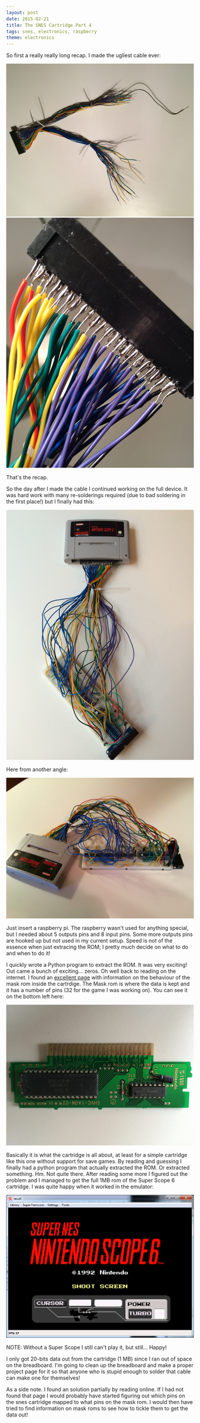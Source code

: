 ```yaml
---
layout: post
date: 2015-02-21
title: The SNES Cartridge Part 4
tags: snes, electronics, raspberry
theme: electronics
---
```


So first a really really long recap. I made the ugliest cable ever:

![The cable](images/frankenchord1.jpg)
![Soldering](images/frankenchord2.jpg)

That's the recap.

So the day after I made the cable I continued working on the full device. It was hard work with many re-solderings required (due to bad soldering in the first place!) but I finally had this:

![Full extractor, minus raspberry](images/extractor.jpg)

Here from another angle:

![Full extractor, minus raspberry #2](images/extractor2.jpg)

Just insert a raspberry pi. The raspberry wasn't used for anything special, but I needed about 5 outputs pins and 8 input pins. Some more outputs pins are hooked up but not used in my current setup. Speed is not of the essence when just extracing the ROM; I pretty much decide on what to do and when to do it!

I quickly wrote a Python program to extract the ROM. It was very exciting! Out came a bunch of exciting... zeros. Oh well back to reading on the internet. I found an [excellent page](http://www.cs.umb.edu/~bazz/snes/cartridges/electronics/speeds.html) with information on the behaviour of the mask rom inside the cartrdige. The Mask rom is where the data is kept and it has a number of pins (32 for the game I was working on). You can see it on the bottom left here:

![Mask ROM](images/snes-cartd.jpg)

Basically it is what the cartridge is all about, at least for a simple cartridge like this one without support for save games. By reading and guessing I finally had a python program that actually extracted the ROM. Or extracted something. Hm. Not quite there. After reading some more I figured out the problem and I managed to get the full 1MB rom of the Super Scope 6 cartridge. I was quite happy when it worked in the emulator:

![Something that made me happy](images/extractedsuperscope6.png)

NOTE: Without a Super Scope I still can't play it, but still... Happy!

I only got 20-bits data out from the cartridge (1 MB) since I ran out of space on the breadboard. I'm going to clean up the breadboard and make a proper project page for it so that anyone who is stupid enough to solder that cable can make one for themselves!

As a side note. I found an solution partially by reading online. If I had not found that page I would probably have started figuring out which pins on the snes cartridge mapped to what pins on the mask rom. I would then have tried to find information on mask roms to see how to tickle them to get the data out!
